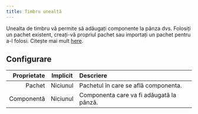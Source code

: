 ```yaml
---
title: Timbru unealtă
---
```


Unealta de timbru vă permite să adăugați componente la pânza dvs.
Folosiți un pachet existent, creați-vă propriul pachet sau importați un pachet pentru a-l folosi. Citește mai mult [here](../../pack).

## Configurare

| Proprietate | Implicit | Descriere                                                |
| ----------: | :------: | :------------------------------------------------------- |
|      Pachet | Niciunul | Pachetul în care se află componenta.     |
|  Componentă | Niciunul | Componenta care va fi adăugată la pânză. |
